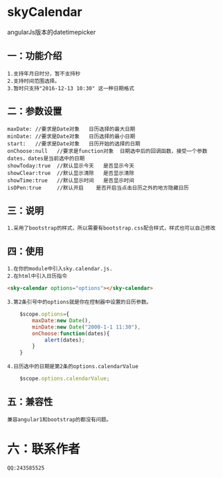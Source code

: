 # skyCalendar
  angularJs版本的datetimepicker
    
## 一：功能介绍
    1.支持年月日时分，暂不支持秒
    2.支持时间范围选择。
    3.暂时只支持"2016-12-13 10:30" 这一种日期格式
## 二：参数设置
    maxDate: //要求是Date对象   日历选择的最大日期
    minDate: //要求是Date对象   日历选择的最小日期
    start:   //要求是Date对象   日历开始的选择的日期
    onChoose:null   //要求是function对象  日期选中后的回调函数，接受一个参数dates，dates是当前选中的日期
    showToday:true  //默认显示今天   是否显示今天
    showClear:true  //默认显示清除   是否显示清除
    showTime:true   //默认显示时间   是否显示时间
    isOPen:true     //默认开启    是否开启当点击日历之外的地方隐藏日历
## 三：说明
    1.采用了bootstrap的样式，所以需要有bootstrap.css配合样式，样式也可以自己修改
## 四：使用
    1.在你的module中引入sky.calendar.js.
    2.在html中引入日历指令
```html
<sky-calendar options="options"></sky-calendar>
```    	
    3.第2条引号中的options就是你在控制器中设置的日历参数。
```javascript
    $scope.options={
    	maxDate:new Date(),
    	minDate:new Date("2000-1-1 11:30"),
    	onChoose:function(dates){
    		alert(dates);
    	}
    }
```	
    4.日历选中的日期是第2条的options.calendarValue
```javascript
    $scope.options.calendarValue;
```
    	
## 五：兼容性
    兼容angular1和bootstrap的都没有问题。

# 六：联系作者
    QQ:243585525
